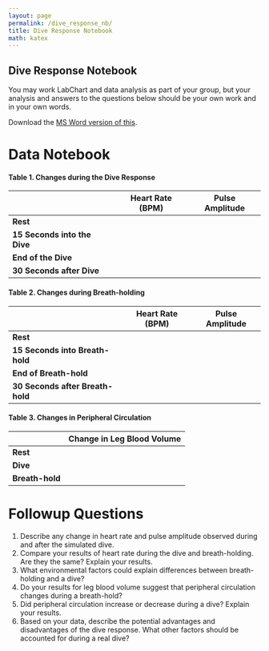 ```yaml
---
layout: page
permalink: /dive_response_nb/
title: Dive Response Notebook
math: katex
---
```

## Dive Response Notebook
You may work LabChart and data analysis as part of your group, but your analysis and answers to the questions below should be your own work and in your own words.

Download the [MS Word version of this](./DiveResponse_notebook.docx).

#  Data Notebook

#### Table 1. Changes during the Dive Response

|                        | **Heart Rate (BPM)** | **Pulse Amplitude** |
|------------------------|----------------------|---------------------|
| **Rest**               |                      |                     |
| **15 Seconds into the Dive** |              |                     |
| **End of the Dive**    |                      |                     |
| **30 Seconds after Dive** |                  |                     |

#### Table 2. Changes during Breath-holding

|                              | **Heart Rate (BPM)** | **Pulse Amplitude** |
|------------------------------|----------------------|---------------------|
| **Rest**                     |                      |                     |
| **15 Seconds into Breath-hold** |                  |                     |
| **End of Breath-hold**       |                      |                     |
| **30 Seconds after Breath-hold** |                |                     |

#### Table 3. Changes in Peripheral Circulation

|                 | **Change in Leg Blood Volume** |
|-----------------|--------------------------------|
| **Rest**        |                                |
| **Dive**        |                                |
| **Breath-hold** |                                |

# Followup Questions

1.  Describe any change in heart rate and pulse amplitude observed during and after the simulated dive.
1.  Compare your results of heart rate during the dive and breath-holding. Are they the same? Explain your results.
1.  What environmental factors could explain differences between breath-holding and a dive?
1.  Do your results for leg blood volume suggest that peripheral circulation changes during a breath-hold?
1.  Did peripheral circulation increase or decrease during a dive? Explain your results.
2.  Based on your data, describe the potential advantages and disadvantages of the dive response. What other factors should be accounted for during a real dive?